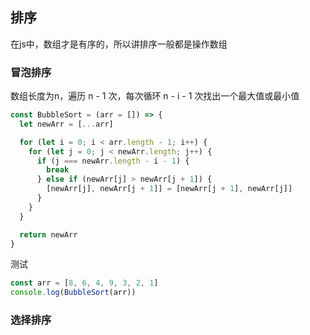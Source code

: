 ## 排序

在js中，数组才是有序的，所以讲排序一般都是操作数组

### 冒泡排序

数组长度为n，遍历 n - 1 次，每次循环 n - i - 1 次找出一个最大值或最小值

```js
const BubbleSort = (arr = []) => {
  let newArr = [...arr]

  for (let i = 0; i < arr.length - 1; i++) {
    for (let j = 0; j < newArr.length; j++) {
      if (j === newArr.length - i - 1) {
        break
      } else if (newArr[j] > newArr[j + 1]) {
        [newArr[j], newArr[j + 1]] = [newArr[j + 1], newArr[j]]
      }
    }
  }

  return newArr
}
```
测试
```js
const arr = [8, 6, 4, 9, 3, 2, 1]
console.log(BubbleSort(arr))
```

### 选择排序

